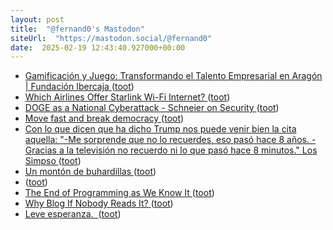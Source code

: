 ```yaml
---
layout: post
title:  "@fernand0's Mastodon"
siteUrl:  "https://mastodon.social/@fernand0"
date:  2025-02-19 12:43:40.927000+00:00
---
```

*  [Gamificación y Juego: Transformando el Talento Empresarial en Aragón \| Fundación Ibercaja ](https://www.fundacionibercaja.es/actividades/conferencias-y-mesas-redondas/gamificacion-y-juego-transformando-el-talento-empresarial-en-aragon-zaragoza-2025) ([toot](https://mastodon.social/@fernand0/114030609751600280))
*  [Which Airlines Offer Starlink Wi-Fi Internet? ](https://www.gatechecked.com/which-airlines-offer-starlink-wi-fi-internet-1009) ([toot](https://mastodon.social/@fernand0/114030277522645019))
*  [DOGE as a National Cyberattack - Schneier on Security ](https://www.schneier.com/blog/archives/2025/02/doge-as-a-national.htm) ([toot](https://mastodon.social/@fernand0/114030011360402838))
*  [Move fast and break democracy ](https://werd.io/2025/move-fast-and-break-democrac) ([toot](https://mastodon.social/@fernand0/114029924725324984))
*  [Con lo que dicen que ha dicho Trump nos puede venir bien la cita aquella: &quot;-Me sorprende que no lo recuerdes, eso pasó hace 8 años. -Gracias a la televisión no recuerdo ni lo que pasó hace 8 minutos.&quot; Los Simpso ](https://mastodon.social/@fernand0/114029825809921814) ([toot](https://mastodon.social/@fernand0/114029825809921814))
*  [Un montón de buhardillas ](https://www.flickr.com/photos/fernand0/54316394858) ([toot](https://mastodon.social/@fernand0/114029793334981149))
*  [ ](https://social.owlcode.tech/@sergiotarxz) ([toot](https://mastodon.social/@fernand0/114029128561817042))
*  [The End of Programming as We Know It ](https://www.oreilly.com/radar/the-end-of-programming-as-we-know-it) ([toot](https://mastodon.social/@fernand0/114028187986877713))
*  [Why Blog If Nobody Reads It? ](https://andysblog.uk/why-blog-if-nobody-reads-it) ([toot](https://mastodon.social/@fernand0/114026337780049374))
*  [Leve esperanza.  ](https://avecesunafoto.wordpress.com/2025/02/17/leve-esperanza) ([toot](https://mastodon.social/@fernand0/114026227071475245))
